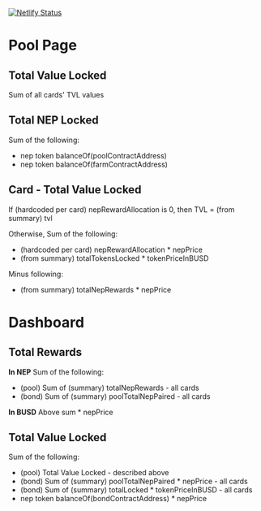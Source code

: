[![Netlify Status](https://api.netlify.com/api/v1/badges/c9b8ce26-2fd7-497f-8aaf-51d1fea5291d/deploy-status)](https://app.netlify.com/sites/unruffled-snyder-b2165b/deploys)

# Pool Page

## Total Value Locked

Sum of all cards' TVL values

## Total NEP Locked

Sum of the following:

- nep token balanceOf(poolContractAddress)
- nep token balanceOf(farmContractAddress)

## Card - Total Value Locked

If (hardcoded per card) nepRewardAllocation is 0, then TVL = (from summary) tvl

Otherwise, Sum of the following:

- (hardcoded per card) nepRewardAllocation \* nepPrice
- (from summary) totalTokensLocked \* tokenPriceInBUSD

Minus following:

- (from summary) totalNepRewards \* nepPrice

# Dashboard

## Total Rewards

**In NEP**
Sum of the following:

- (pool) Sum of (summary) totalNepRewards - all cards
- (bond) Sum of (summary) poolTotalNepPaired - all cards

**In BUSD**
Above sum \* nepPrice

## Total Value Locked

Sum of the following:

- (pool) Total Value Locked - described above
- (bond) Sum of (summary) poolTotalNepPaired \* nepPrice - all cards
- (bond) Sum of (summary) totalLocked \* tokenPriceInBUSD - all cards
- nep token balanceOf(bondContractAddress) \* nepPrice

